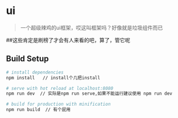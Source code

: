 # ui

> 一个超级辣鸡的ui框架，哎这叫框架吗？好像就是垃圾组件而已


##这些肯定是刷榜了才会有人来看的吧，算了，管它呢

## Build Setup

``` bash
# install dependencies
npm install   // install个几把install

# serve with hot reload at localhost:8080
npm run dev  // 实际是npm run serve,如果不能运行建议使用 npm run dev

# build for production with minification
npm run build  // 有个屁用
```